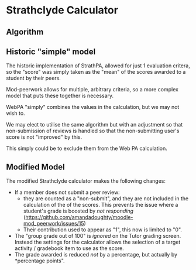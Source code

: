 # Strathclyde Calculator

## Algorithm

## Historic "simple" model
The historic implementation of StrathPA, allowed for just 1 evaluation critera, so the "score" was simply taken as the "mean" of the scores awarded to a student by their peers.

Mod-peerwork allows for multiple, arbitrary criteria, so a more complex model that puts these together is necessary.

WebPA "simply" combines the values in the calculation, but we may not wish to.

We may elect to utilise the same algorithm but with an adjustment so that non-submission of reviews is handled so that the non-submitting user's score is not "improved" by this.

This simply could be to exclude them from the Web PA calculation.

## Modified Model
The modified Strathclyde calculator makes the following changes:

* If a member does not submit a peer review:
  * they are counted as a "non-submit", and they are not included in the 
    calculation of the of the scores. This prevents the issue where a 
    student's grade is boosted by *not responding* (https://github.com/amandadoughty/moodle-mod_peerwork/issues/15)
  * Their contribution used to appear as "1", this now is limited to "0".
* The "group grade out of 100" is *ignored* on the Tutor grading screen. 
  Instead the settings for the calculator allows the selection of a target 
  activity / gradebook item to use as the score.
* The grade awarded is reduced *not* by a percentage, but actually by 
  *percentage points". 
   
